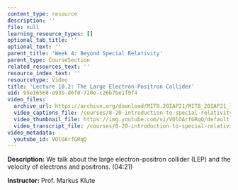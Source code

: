 ```yaml
---
content_type: resource
description: ''
file: null
learning_resource_types: []
optional_tab_title: ''
optional_text: ''
parent_title: 'Week 4: Beyond Special Relativity'
parent_type: CourseSection
related_resources_text: ''
resource_index_text: ''
resourcetype: Video
title: 'Lecture 10.2: The Large Electron-Positron Collider'
uid: 95e16568-e93b-d6f0-720e-c26b7be1f9f4
video_files:
  archive_url: https://archive.org/download/MIT8.20IAP21/MIT8_20IAP21_lec10-2_300k.mp4
  video_captions_file: /courses/8-20-introduction-to-special-relativity-january-iap-2021/b1abf5aa0b0a51a5b33a6c3599c15d90_VOlOArfGRqQ.vtt
  video_thumbnail_file: https://img.youtube.com/vi/VOlOArfGRqQ/default.jpg
  video_transcript_file: /courses/8-20-introduction-to-special-relativity-january-iap-2021/d0a029fb09d94734da430ea4dfc0fbef_VOlOArfGRqQ.pdf
video_metadata:
  youtube_id: VOlOArfGRqQ
---
```


**Description:** We talk about the large electron-positron collider (LEP) and the velocity of electrons and positrons. (04:21)

**Instructor:** Prof. Markus Klute